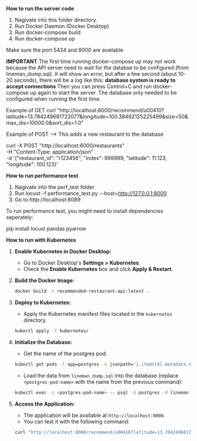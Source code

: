 **How to run the server code**

1. Nagivate into this folder directory.
2. Run Docker Daemon (Docker Desktop)
3. Run docker-compose build
4. Run docker-compose up

Make sure the port 5434 and 8000 are available

**IMPORTANT**
The first time running docker-compose up may not work because the API server need to wait for the databse to be configured (from lineman_dump.sql).
It will show an error, but after a few second (about 10-20 seconds), there will be a log like this: **database system is ready to accept connections**
Then you can press Control+C and run docker-compose up again to start the server. The database only needed to be configured when running the first time.


Example of GET
curl "http://localhost:8000/recommend/u00410?latitude=13.784249681722077&longitude=100.38462125225499&size=50&max_dis=10000.0&sort_dis=1.0"

Example of POST --> This adds a new restaurant to the database

curl -X POST "http://localhost:8000/restaurants" \
-H "Content-Type: application/json" \
-d '{"restaurant_id": "r123456", "index": 999999, "latitude": 11.123, "longitude": 100.123}'


**How to run performance test**

1. Nagivate into the perf_test folder
3. Run locust -f performance_test.py --host=http://127.0.0.1:8000
4. Go to http://localhost:8089

To run performance test, you might need to install dependencies seperately:

pip install locust pandas pyarrow

**How to run with Kubernetes**

1. **Enable Kubernetes in Docker Desktop:**
   - Go to Docker Desktop's **Settings > Kubernetes**.
   - Check the **Enable Kubernetes** box and click **Apply & Restart**.

2. **Build the Docker Image:**
   ```bash
   docker build -t recommended-restaurant-api:latest .
   ```

3. **Deploy to Kubernetes:**
   - Apply the Kubernetes manifest files located in the `kubernetes` directory.
   ```bash
   kubectl apply -f kubernetes/
   ```

4. **Initialize the Database:**
   - Get the name of the postgres pod:
   ```bash
   kubectl get pods -l app=postgres -o jsonpath='{.items[0].metadata.name}'
   ```
   - Load the data from `lineman_dump.sql` into the database (replace `<postgres-pod-name>` with the name from the previous command):
   ```bash
   kubectl exec -i <postgres-pod-name> -- psql -U postgres -d lineman < lineman_dump.sql
   ```

5. **Access the Application:**
   - The application will be available at `http://localhost:8000`.
   - You can test it with the following command:
   ```bash
   curl "http://localhost:8000/recommend/u00410?latitude=13.784249681722077&longitude=100.38462125225499&size=50&max_dis=10000.0&sort_dis=1.0"
   ```
